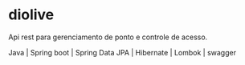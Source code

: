 # diolive

Api rest para gerenciamento de ponto e controle de acesso.

Java | Spring boot | Spring Data JPA | Hibernate | Lombok | swagger
